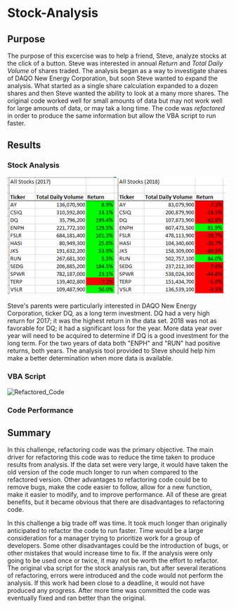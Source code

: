 # Stock-Analysis

## Purpose

The purpose of this excercise was to help a friend, Steve, analyze stocks at the click of a button. Steve was interested in annual *Return* and *Total Daily Volume* of shares traded. The analysis began as a way to investigate shares of DAQO New Energy Corporation, but soon Steve wanted to expand the analysis. What started as a single share calculation expanded to a dozen shares and then Steve wanted the ability to look at a many more shares. The original code worked well for small amounts of data but may not work well for large amounts of data, or may tak a long time. The code was *refactored* in order to produce the same information but allow the VBA script to run faster. 

## Results

### Stock Analysis
![2017_vs_2018_Stocks](/Resources/2017_vs_2018_stocks.png)

Steve's parents were particularly interested in DAQO New Energy Corporation, ticker DQ, as a long term investment. DQ had a very high return for 2017; it was the highest return in the data set. 2018 was not as favorable for DQ; it had a significant loss for the year. More data year over year will need to be acquired to determine if DQ is a good investment for the long term. For the two years of data both "ENPH" and "RUN" had positive returns, both years. The analysis tool provided to Steve should help him make a better determination when more data is available. 

### VBA Script


![Refactored_Code](/VBA_Challenge.vbs) 


### Code Performance

## Summary

In this challenge, refactoring code was the primary objective. The main driver for refactoring this code was to reduce the time taken to produce results from analysis. If the data set were very large, it would have taken the old version of the code much longer to run when compared to the refactored version. Other advantages to refactoring code could be to remove bugs, make the code easier to follow, allow for a new function, make it easier to modify, and to improve performance. All of these are great benefits, but it became obvious that there are disadvantages to refactoring code. 

In this challenge a big trade off was time. It took much longer than originally anticipated to refactor the code to run faster. Time would be a large consideration for a manager trying to prioritize work for a group of developers. Some other disadvantages could be the introduction of bugs, or other mistakes that would increase time to fix. If the analysis were only going to be used once or twice, it may not be worth the effort to refactor. The original vba script for the stock analysis ran, but after several iterations of refactoring, errors were introduced and the code would not perform the analysis. If this work had been close to a deadline, it would not have produced any progress. After more time was committed the code was eventually fixed and ran better than the original.
